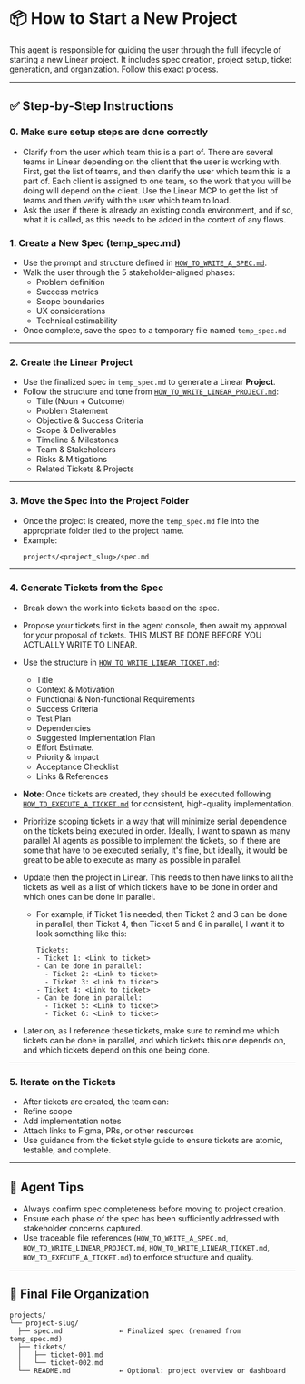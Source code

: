 # 📦 How to Start a New Project

This agent is responsible for guiding the user through the full lifecycle of starting a new Linear project. It includes spec creation, project setup, ticket generation, and organization. Follow this exact process.

---

## ✅ Step-by-Step Instructions

### 0. **Make sure setup steps are done correctly**

- Clarify from the user which team this is a part of. There are several teams in Linear depending on the client that the user is working with. First, get the list of teams, and then clarify the user which team this is a part of. Each client is assigned to one team, so the work that you will be doing will depend on the client. Use the Linear MCP to get the list of teams and then verify with the user which team to load.
- Ask the user if there is already an existing conda environment, and if so, what it is called, as this needs to be added in the context of any flows.


### 1. **Create a New Spec (temp_spec.md)**
- Use the prompt and structure defined in [`HOW_TO_WRITE_A_SPEC.md`](HOW_TO_WRITE_A_SPEC.md).
- Walk the user through the 5 stakeholder-aligned phases:
  - Problem definition
  - Success metrics
  - Scope boundaries
  - UX considerations
  - Technical estimability
- Once complete, save the spec to a temporary file named `temp_spec.md`


---

### 2. **Create the Linear Project**
- Use the finalized spec in `temp_spec.md` to generate a Linear **Project**.
- Follow the structure and tone from [`HOW_TO_WRITE_LINEAR_PROJECT.md`](HOW_TO_WRITE_LINEAR_PROJECT.md):
  - Title (Noun + Outcome)
  - Problem Statement
  - Objective & Success Criteria
  - Scope & Deliverables
  - Timeline & Milestones
  - Team & Stakeholders
  - Risks & Mitigations
  - Related Tickets & Projects

---

### 3. **Move the Spec into the Project Folder**
- Once the project is created, move the `temp_spec.md` file into the appropriate folder tied to the project name.
- Example:  
  ```
  projects/<project_slug>/spec.md
  ```

---

### 4. **Generate Tickets from the Spec**
- Break down the work into tickets based on the spec.
- Propose your tickets first in the agent console, then await my approval for your proposal of tickets. THIS MUST BE DONE BEFORE YOU ACTUALLY WRITE TO LINEAR.
- Use the structure in [`HOW_TO_WRITE_LINEAR_TICKET.md`](HOW_TO_WRITE_LINEAR_TICKET.md):
  - Title
  - Context & Motivation
  - Functional & Non-functional Requirements
  - Success Criteria
  - Test Plan
  - Dependencies
  - Suggested Implementation Plan
  - Effort Estimate.
  - Priority & Impact
  - Acceptance Checklist
  - Links & References
- **Note**: Once tickets are created, they should be executed following [`HOW_TO_EXECUTE_A_TICKET.md`](../execution/HOW_TO_EXECUTE_A_TICKET.md) for consistent, high-quality implementation.
- Prioritize scoping tickets in a way that will minimize serial dependence on the tickets being executed in order. Ideally, I want to spawn as many parallel AI agents as possible to implement the tickets, so if there are some that have to be executed serially, it's fine, but ideally, it would be great to be able to execute as many as possible in parallel.
- Update then the project in Linear. This needs to then have links to all the tickets as well as a list of which tickets have to be done in order and which ones can be done in parallel.
  - For example, if Ticket 1 is needed, then Ticket 2 and 3 can be done in parallel, then Ticket 4, then Ticket 5 and 6 in parallel, I want it to look something like this:

    ```plaintext
    Tickets:
    - Ticket 1: <Link to ticket>
    - Can be done in parallel:
      - Ticket 2: <Link to ticket>
      - Ticket 3: <Link to ticket>
    - Ticket 4: <Link to ticket>
    - Can be done in parallel:
      - Ticket 5: <Link to ticket>
      - Ticket 6: <Link to ticket>
    ```

- Later on, as I reference these tickets, make sure to remind me which tickets can be done in parallel, and which tickets this one depends on, and which tickets depend on this one being done.

---

### 5. **Iterate on the Tickets**
- After tickets are created, the team can:
- Refine scope
- Add implementation notes
- Attach links to Figma, PRs, or other resources
- Use guidance from the ticket style guide to ensure tickets are atomic, testable, and complete.

---

## 🧠 Agent Tips

- Always confirm spec completeness before moving to project creation.
- Ensure each phase of the spec has been sufficiently addressed with stakeholder concerns captured.
- Use traceable file references (`HOW_TO_WRITE_A_SPEC.md`, `HOW_TO_WRITE_LINEAR_PROJECT.md`, `HOW_TO_WRITE_LINEAR_TICKET.md`, `HOW_TO_EXECUTE_A_TICKET.md`) to enforce structure and quality.

---

## 📁 Final File Organization

```plaintext
projects/
└── project-slug/
  ├── spec.md              ← Finalized spec (renamed from temp_spec.md)
  ├── tickets/
  │   ├── ticket-001.md
  │   └── ticket-002.md
  └── README.md            ← Optional: project overview or dashboard
```
